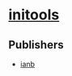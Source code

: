 # [initools](https://pypi.org/project/initools)



## Publishers
- [ianb](https://pypi.org/user/ianb)

